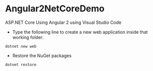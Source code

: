 # Angular2NetCoreDemo
ASP.NET Core Using Angular 2
using Visual Studio Code

- Type the following line to create a new web application inside that working folder:

```dotnet new web```

- Restore the NuGet packages

```dotnet restore```
